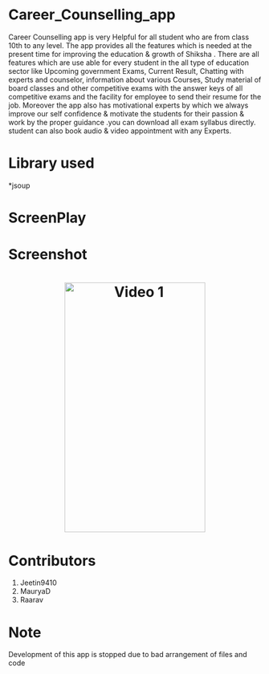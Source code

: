 # Career_Counselling_app

Career Counselling app is very Helpful for all student who are from class 10th to any level. The app provides all the features which is needed at the present time for improving the education & growth of Shiksha . 
There are all features which are use able for every student in the all type of education sector like Upcoming government Exams, Current Result, Chatting with experts and counselor, information about various Courses, Study material of board classes and other competitive exams with the answer keys of all competitive exams and the facility for employee to send their resume for the job. Moreover the app also has motivational experts by which we always improve our self confidence & motivate the students for their passion & work by the proper guidance .you can download all exam syllabus directly. student can also book audio & video appointment with any Experts.


# Library used
  *jsoup

# ScreenPlay

# Screenshot
<h1 align="center">
<img src="/gif/ezgif.com-video-to-gif.gif" width="280" height="498" alt="Video 1"/>

</h1>


# Contributors

1. Jeetin9410
2. MauryaD
3. Raarav



# Note

Development of this app is stopped due to bad arrangement of files and code
